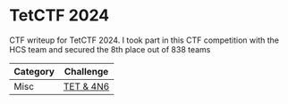# TetCTF 2024
CTF writeup for TetCTF 2024. I took part in this CTF competition with the HCS team and secured the 8th place out of 838 teams

| Category | Challenge |
| --- | --- |
| Misc | [TET & 4N6](/2024/TetCTF%202024/TET%20&%204N6/)